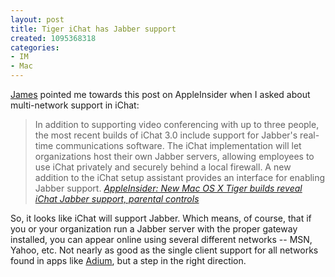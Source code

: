 ```yaml
--- 
layout: post
title: Tiger iChat has Jabber support
created: 1095368318
categories: 
- IM
- Mac
---
```

<p><a href="http://www.walkah.net">James</a> pointed me towards this post on AppleInsider when I asked about multi-network support in iChat:</p>

<blockquote>In addition to supporting video conferencing with up to three people, the most recent builds of iChat 3.0 include support for Jabber's real-time communications software. The iChat implementation will let organizations host their own Jabber servers, allowing employees to use iChat privately and securely behind a local firewall. A new addition to the iChat setup assistant provides an interface for enabling Jabber
support.
<cite><a href="http://www.appleinsider.com/article.php?id=649">AppleInsider: New Mac OS X Tiger builds reveal iChat Jabber support, parental controls</a></cite>
</blockquote>

<p>So, it looks like iChat will support Jabber. Which means, of course, that if you or your organization run a Jabber server with the proper gateway installed, you can appear online using several different networks -- MSN, Yahoo, etc. Not nearly as good as the single client support for all networks found in apps like <a href="http://www.adiumx.com">Adium</a>, but a step in the right direction.</p>
